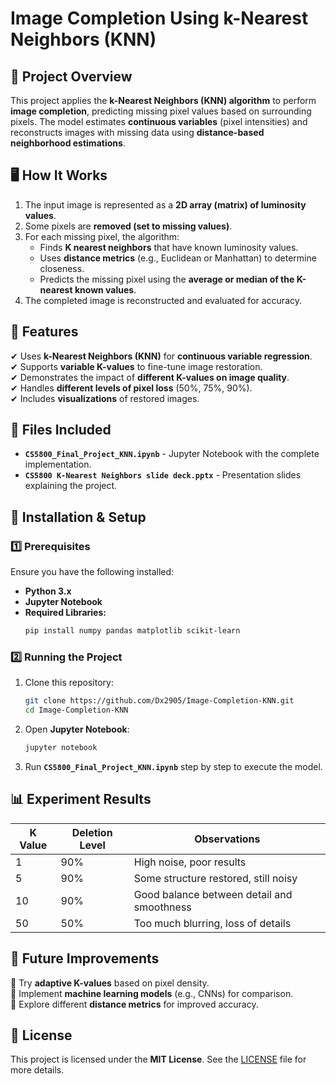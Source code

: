 
# **Image Completion Using k-Nearest Neighbors (KNN)**  

## **📌 Project Overview**  
This project applies the **k-Nearest Neighbors (KNN) algorithm** to perform **image completion**, predicting missing pixel values based on surrounding pixels. The model estimates **continuous variables** (pixel intensities) and reconstructs images with missing data using **distance-based neighborhood estimations**.  

## **🖥️ How It Works**  
1. The input image is represented as a **2D array (matrix) of luminosity values**.  
2. Some pixels are **removed (set to missing values)**.  
3. For each missing pixel, the algorithm:  
   - Finds **K nearest neighbors** that have known luminosity values.  
   - Uses **distance metrics** (e.g., Euclidean or Manhattan) to determine closeness.  
   - Predicts the missing pixel using the **average or median of the K-nearest known values**.  
4. The completed image is reconstructed and evaluated for accuracy.  

## **🚀 Features**  
✔ Uses **k-Nearest Neighbors (KNN)** for **continuous variable regression**.  
✔ Supports **variable K-values** to fine-tune image restoration.  
✔ Demonstrates the impact of **different K-values on image quality**.  
✔ Handles **different levels of pixel loss** (50%, 75%, 90%).  
✔ Includes **visualizations** of restored images.  

## **📂 Files Included**  
- **`CS5800_Final_Project_KNN.ipynb`** - Jupyter Notebook with the complete implementation.  
- **`CS5800 K-Nearest Neighbors slide deck.pptx`** - Presentation slides explaining the project.  

## **🔧 Installation & Setup**  
### **1️⃣ Prerequisites**  
Ensure you have the following installed:  
- **Python 3.x**  
- **Jupyter Notebook**  
- **Required Libraries:**  
  ```bash
  pip install numpy pandas matplotlib scikit-learn
  ```

### **2️⃣ Running the Project**  
1. Clone this repository:  
   ```bash
   git clone https://github.com/Dx2905/Image-Completion-KNN.git
   cd Image-Completion-KNN
   ```
2. Open **Jupyter Notebook**:  
   ```bash
   jupyter notebook
   ```
3. Run **`CS5800_Final_Project_KNN.ipynb`** step by step to execute the model.  

## **📊 Experiment Results**  
| K Value | Deletion Level | Observations |  
|---------|---------------|--------------|  
| 1       | 90%          | High noise, poor results |  
| 5       | 90%          | Some structure restored, still noisy |  
| 10      | 90%          | Good balance between detail and smoothness |  
| 50      | 50%          | Too much blurring, loss of details |  

## **📌 Future Improvements**  
🔹 Try **adaptive K-values** based on pixel density.  
🔹 Implement **machine learning models** (e.g., CNNs) for comparison.  
🔹 Explore different **distance metrics** for improved accuracy.  

## **📜 License**  
This project is licensed under the **MIT License**. See the [LICENSE](https://github.com/Dx2905/CS5100-Foundation-Of-AI/blob/main/LICENSE) file for more details.  

